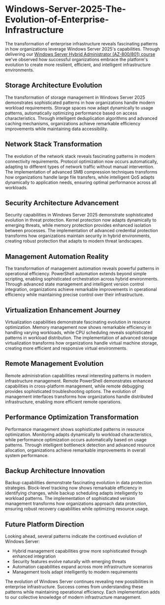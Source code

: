 # Windows-Server-2025-The-Evolution-of-Enterprise-Infrastructure

The transformation of enterprise infrastructure reveals fascinating patterns in how organizations leverage Windows Server 2025's capabilities. Through delivering our [Windows Server Hybrid Administrator (AZ-800/801) course](https://www.eccentrix.ca/en/courses/microsoft/azure/microsoft-certified-windows-server-hybrid-administrator-associate-az800-801/) we've observed how successful organizations embrace the platform's evolution to create more resilient, efficient, and intelligent infrastructure environments.

## Storage Architecture Evolution

The transformation of storage management in Windows Server 2025 demonstrates sophisticated patterns in how organizations handle modern workload requirements. Storage spaces now adapt dynamically to usage patterns, automatically optimizing performance based on access characteristics. Through intelligent deduplication algorithms and advanced caching mechanisms, organizations achieve remarkable efficiency improvements while maintaining data accessibility.

## Network Stack Transformation

The evolution of the network stack reveals fascinating patterns in modern connectivity requirements. Protocol optimization now occurs automatically, adapting to different types of network traffic without manual intervention. The implementation of advanced SMB compression techniques transforms how organizations handle large file transfers, while intelligent QoS adapts dynamically to application needs, ensuring optimal performance across all workloads.

## Security Architecture Advancement

Security capabilities in Windows Server 2025 demonstrate sophisticated evolution in threat protection. Kernel protection now adapts dynamically to emerging threats, while memory protection provides enhanced isolation between processes. The implementation of advanced credential protection transforms how organizations maintain security in hybrid environments, creating robust protection that adapts to modern threat landscapes.

## Management Automation Reality

The transformation of management automation reveals powerful patterns in operational efficiency. PowerShell automation extends beyond simple scripting, enabling sophisticated orchestration across hybrid environments. Through advanced state management and intelligent version control integration, organizations achieve remarkable improvements in operational efficiency while maintaining precise control over their infrastructure.

## Virtualization Enhancement Journey

Virtualization capabilities demonstrate fascinating evolution in resource optimization. Memory management now shows remarkable efficiency in handling varying workloads, while CPU scheduling reveals sophisticated patterns in workload distribution. The implementation of advanced storage virtualization transforms how organizations handle virtual machine storage, creating more efficient and responsive virtual environments.

 ## Remote Management Evolution

Remote administration capabilities reveal interesting patterns in modern infrastructure management. Remote PowerShell demonstrates enhanced capabilities in cross-platform management, while remote debugging provides sophisticated troubleshooting options. The evolution of management interfaces transforms how organizations handle distributed infrastructure, enabling more efficient remote operations.

## Performance Optimization Transformation

Performance management shows sophisticated patterns in resource optimization. Monitoring adapts dynamically to workload characteristics, while performance optimization occurs automatically based on usage patterns. Through intelligent bottleneck detection and advanced resource allocation, organizations achieve remarkable improvements in overall system performance.

## Backup Architecture Innovation

Backup capabilities demonstrate fascinating evolution in data protection strategies. Block-level tracking now shows remarkable efficiency in identifying changes, while backup scheduling adapts intelligently to workload patterns. The implementation of sophisticated version management transforms how organizations approach data protection, ensuring robust recovery capabilities while optimizing resource usage.

## Future Platform Direction

Looking ahead, several patterns indicate the continued evolution of Windows Server:

- Hybrid management capabilities grow more sophisticated through enhanced integration 
- Security features evolve naturally with emerging threats 
- Automation capabilities expand across more infrastructure scenarios 
- Management tools adapt intelligently to modern requirements

The evolution of Windows Server continues revealing new possibilities in enterprise infrastructure. Success comes from understanding these patterns while maintaining operational efficiency. Each implementation adds to our collective knowledge of modern infrastructure management.
